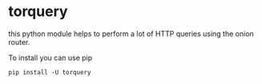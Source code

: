 torquery
========

this python module helps to perform a lot of HTTP queries using the onion router.

To install you can use pip

    pip install -U torquery

